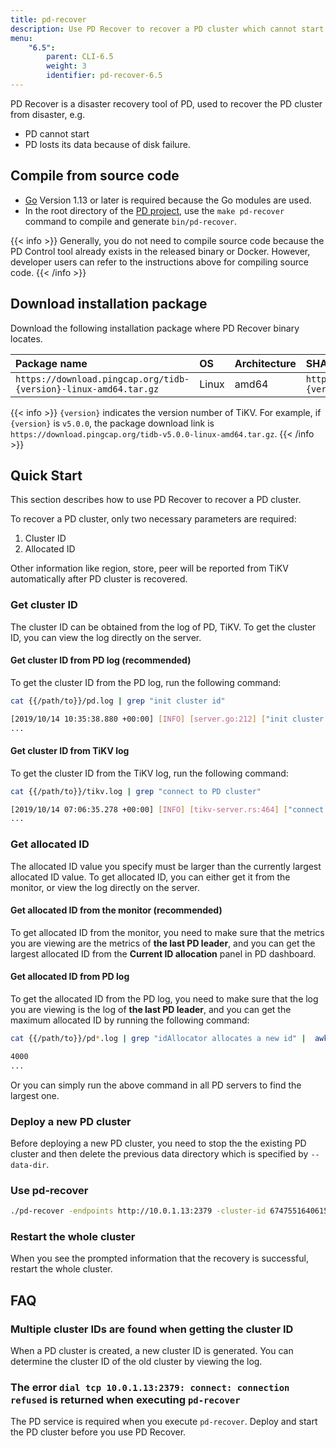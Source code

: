 ```yaml
---
title: pd-recover
description: Use PD Recover to recover a PD cluster which cannot start or provide services normally.
menu:
    "6.5":
        parent: CLI-6.5
        weight: 3
        identifier: pd-recover-6.5
---
```


PD Recover is a disaster recovery tool of PD, used to recover the PD cluster from disaster, e.g.

- PD cannot start
- PD losts its data because of disk failure.

## Compile from source code

+ [Go](https://golang.org/) Version 1.13 or later is required because the Go modules are used.
+ In the root directory of the [PD project](https://github.com/pingcap/pd), use the `make pd-recover` command to compile and generate `bin/pd-recover`.

{{< info >}}
Generally, you do not need to compile source code because the PD Control tool already exists in the released binary or Docker. However, developer users can refer to the instructions above for compiling source code.
{{< /info >}}

## Download installation package

Download the following installation package where PD Recover binary locates.

| Package name                                                     | OS    | Architecture | SHA256 checksum                                                  |
|:---------------------------------------------------------------- |:----- |:------------ |:---------------------------------------------------------------- |
| `https://download.pingcap.org/tidb-{version}-linux-amd64.tar.gz` | Linux | amd64        | `https://download.pingcap.org/tidb-{version}-linux-amd64.sha256` |

{{< info >}}
`{version}` indicates the version number of TiKV. For example, if `{version}` is `v5.0.0`, the package download link is `https://download.pingcap.org/tidb-v5.0.0-linux-amd64.tar.gz`.
{{< /info >}}

## Quick Start

This section describes how to use PD Recover to recover a PD cluster.

To recover a PD cluster, only two necessary parameters are required:

1. Cluster ID
2. Allocated ID

Other information like region, store, peer will be reported from TiKV automatically after PD cluster is recovered.

### Get cluster ID

The cluster ID can be obtained from the log of PD, TiKV. To get the cluster ID, you can view the log directly on the server.

#### Get cluster ID from PD log (recommended)

To get the cluster ID from the PD log, run the following command:

```bash
cat {{/path/to}}/pd.log | grep "init cluster id"
```

```bash
[2019/10/14 10:35:38.880 +00:00] [INFO] [server.go:212] ["init cluster id"] [cluster-id=6747551640615446306]
...
```

#### Get cluster ID from TiKV log

To get the cluster ID from the TiKV log, run the following command:

```bash
cat {{/path/to}}/tikv.log | grep "connect to PD cluster"
```

```bash
[2019/10/14 07:06:35.278 +00:00] [INFO] [tikv-server.rs:464] ["connect to PD cluster 6747551640615446306"]
...
```

### Get allocated ID

The allocated ID value you specify must be larger than the currently largest allocated ID value. To get allocated ID, you can either get it from the monitor, or view the log directly on the server.

#### Get allocated ID from the monitor (recommended)

To get allocated ID from the monitor, you need to make sure that the metrics you are viewing are the metrics of **the last PD leader**, and you can get the largest allocated ID from the **Current ID allocation** panel in PD dashboard.

#### Get allocated ID from PD log

To get the allocated ID from the PD log, you need to make sure that the log you are viewing is the log of **the last PD leader**, and you can get the maximum allocated ID by running the following command:

```bash
cat {{/path/to}}/pd*.log | grep "idAllocator allocates a new id" |  awk -F'=' '{print $2}' | awk -F']' '{print $1}' | sort -r | head -n 1
```

```bash
4000
...
```

Or you can simply run the above command in all PD servers to find the largest one.

### Deploy a new PD cluster

Before deploying a new PD cluster, you need to stop the the existing PD cluster and then delete the previous data directory which is specified by `--data-dir`.

### Use pd-recover

```bash
./pd-recover -endpoints http://10.0.1.13:2379 -cluster-id 6747551640615446306 -alloc-id 10000
```

### Restart the whole cluster

When you see the prompted information that the recovery is successful, restart the whole cluster.

## FAQ

### Multiple cluster IDs are found when getting the cluster ID

When a PD cluster is created, a new cluster ID is generated. You can determine the cluster ID of the old cluster by viewing the log.

### The error `dial tcp 10.0.1.13:2379: connect: connection refused` is returned when executing `pd-recover`

The PD service is required when you execute `pd-recover`. Deploy and start the PD cluster before you use PD Recover.
